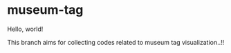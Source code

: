 # museum-tag
Hello, world!

This branch aims for collecting codes related to museum tag visualization..!!

